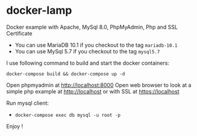 # docker-lamp

Docker example with Apache, MySql 8.0, PhpMyAdmin, Php and SSL Certificate

- You can use MariaDB 10.1 if you checkout to the tag `mariadb-10.1`
- You can use MySql 5.7 if you checkout to the tag `mysql5.7`

I use following command to build and start the docker containers:

```
docker-compose build && docker-compose up -d
```

Open phpmyadmin at [http://localhost:8000](http://localhost:8000)
Open web browser to look at a simple php example at [http://localhost](http://localhost) or with SSL at [https://localhost](https://localhost)

Run mysql client:

- `docker-compose exec db mysql -u root -p` 

Enjoy !
